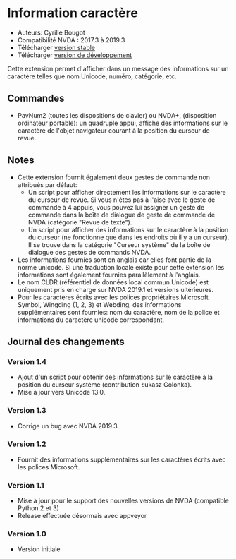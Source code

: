 # Information caractère

* Auteurs: Cyrille Bougot
* Compatibilité NVDA : 2017.3 à 2019.3
* Télécharger [version stable][1]
* Télécharger [version de développement][2]

Cette extension permet d'afficher dans un message des informations sur un caractère telles que nom Unicode, numéro, catégorie, etc.


## Commandes

* PavNum2 (toutes les dispositions de clavier) ou NVDA+, (disposition ordinateur portable): un quadruple appui, affiche des informations sur le caractère de l'objet navigateur courant à la position du curseur de revue.


## Notes

* Cette extension fournit également deux gestes de commande non attribués par défaut:
    * Un script pour afficher directement les informations sur le caractère du curseur de revue. Si vous n'êtes pas à l'aise avec le geste de commande à 4 appuis, vous pouvez lui assigner un geste de commande dans la boîte de dialogue de geste de commande de NVDA (catégorie "Revue de texte").
    * Un script pour afficher des informations sur le caractère à la position du curseur (ne fonctionne que dans les endroits où il y a un curseur). Il se trouve dans la catégorie "Curseur système" de la boîte de dialogue des gestes de commands NVDA.
* Les informations fournies sont en anglais car elles font partie de la norme unicode. Si une traduction locale existe pour cette extension les informations sont également fournies parallèlement à l'anglais.
* Le nom CLDR (référentiel de données local commun Unicode) est uniquement pris en charge sur NVDA 2019.1 et versions ultérieures.
* Pour les caractères écrits avec les polices propriétaires Microsoft Symbol, Wingding (1, 2, 3) et Webding, des informations supplémentaires sont fournies: nom du caractère, nom de la police et informations du caractère unicode correspondant.


## Journal des changements

### Version 1.4

* Ajout d'un script pour obtenir des informations sur le caractère à la position du curseur système (contribution Łukasz Golonka).
* Mise à jour vers Unicode 13.0.

### Version 1.3

* Corrige un bug avec NVDA 2019.3.


### Version 1.2

* Fournit des informations supplémentaires sur les caractères écrits avec les polices Microsoft.


### Version 1.1

* Mise à jour pour le support des nouvelles versions de NVDA (compatible Python 2 et 3)
* Release effectuée désormais avec appveyor


### Version 1.0

* Version initiale

[1]: https://addons.nvda-project.org/files/get.php?file=chari

[2]: https://addons.nvda-project.org/files/get.php?file=chari-dev
